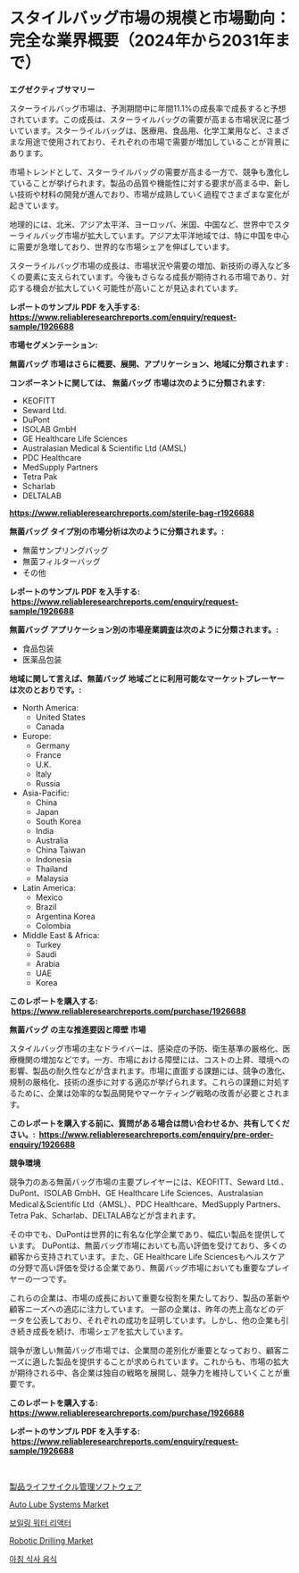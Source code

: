 <p><h1>スタイルバッグ市場の規模と市場動向：完全な業界概要（2024年から2031年まで）</h1></p><p><strong>エグゼクティブサマリー</strong></p>
<p><p>スターライルバッグ市場は、予測期間中に年間11.1%の成長率で成長すると予想されています。この成長は、スターライルバッグの需要が高まる市場状況に基づいています。スターライルバッグは、医療用、食品用、化学工業用など、さまざまな用途で使用されており、それぞれの市場で需要が増加していることが背景にあります。</p><p>市場トレンドとして、スターライルバッグの需要が高まる一方で、競争も激化していることが挙げられます。製品の品質や機能性に対する要求が高まる中、新しい技術や材料の開発が進んでおり、市場が成熟していく過程でさまざまな変化が起きています。</p><p>地理的には、北米、アジア太平洋、ヨーロッパ、米国、中国など、世界中でスターライルバッグ市場が拡大しています。アジア太平洋地域では、特に中国を中心に需要が急増しており、世界的な市場シェアを伸ばしています。</p><p>スターライルバッグ市場の成長は、市場状況や需要の増加、新技術の導入など多くの要素に支えられています。今後もさらなる成長が期待される市場であり、対応する機会が拡大していく可能性が高いことが見込まれています。</p></p>
<p><strong>レポートのサンプル PDF を入手する: <a href="https://www.reliableresearchreports.com/enquiry/request-sample/1926688">https://www.reliableresearchreports.com/enquiry/request-sample/1926688</a></strong></p>
<p><strong>市場セグメンテーション:</strong></p>
<p><strong> 無菌バッグ 市場はさらに概要、展開、アプリケーション、地域に分類されます :</strong></p>
<p><strong>コンポーネントに関しては、 無菌バッグ 市場は次のように分類されます: &nbsp;</strong></p>
<p><ul><li>KEOFITT</li><li>Seward Ltd.</li><li>DuPont</li><li>ISOLAB GmbH</li><li>GE Healthcare Life Sciences</li><li>Australasian Medical & Scientific Ltd (AMSL)</li><li>PDC Healthcare</li><li>MedSupply Partners</li><li>Tetra Pak</li><li>Scharlab</li><li>DELTALAB</li></ul></p>
<p><strong><a href="https://www.reliableresearchreports.com/sterile-bag-r1926688">https://www.reliableresearchreports.com/sterile-bag-r1926688</a></strong></p>
<p><strong> 無菌バッグ タイプ別の市場分析は次のように分類されます。:</strong></p>
<p><ul><li>無菌サンプリングバッグ</li><li>無菌フィルターバッグ</li><li>その他</li></ul></p>
<p><strong>レポートのサンプル PDF を入手する: &nbsp;<a href="https://www.reliableresearchreports.com/enquiry/request-sample/1926688">https://www.reliableresearchreports.com/enquiry/request-sample/1926688</a></strong></p>
<p><strong> 無菌バッグ アプリケーション別の市場産業調査は次のように分類されます。:</strong></p>
<p><ul><li>食品包装</li><li>医薬品包装</li></ul></p>
<p><strong>地域に関して言えば、無菌バッグ 地域ごとに利用可能なマーケットプレーヤーは次のとおりです。:</strong></p>
<p><ul>
    <li>
        North America:
        <ul>
            <li>United States</li>
            <li>Canada</li>
        </ul>
    </li>
    <li>
        Europe:
        <ul>
            <li>Germany</li>
            <li>France</li>
            <li>U.K.</li>
            <li>Italy</li>
            <li>Russia</li>
        </ul>
    </li>
    <li>
        Asia-Pacific:
        <ul>
            <li>China</li>
            <li>Japan</li>
            <li>South Korea</li>
            <li>India</li>
            <li>Australia</li>
            <li>China Taiwan</li>
            <li>Indonesia</li>
            <li>Thailand</li>
            <li>Malaysia</li>
        </ul>
    </li>
    <li>
        Latin America:
        <ul>
            <li>Mexico</li>
            <li>Brazil</li>
            <li>Argentina Korea</li>
            <li>Colombia</li>
        </ul>
    </li>
    <li>
        Middle East & Africa:
        <ul>
            <li>Turkey</li>
            <li>Saudi</li>
            <li>Arabia</li>
            <li>UAE</li>
            <li>Korea</li>
        </ul>
    </li>
    </ul></p>
<p><strong>このレポートを購入する: &nbsp;<a href="https://www.reliableresearchreports.com/purchase/1926688">https://www.reliableresearchreports.com/purchase/1926688</a></strong></p>
<p><strong>無菌バッグ の主な推進要因と障壁 市場</strong></p>
<p><p>スタイルバッグ市場の主なドライバーは、感染症の予防、衛生基準の厳格化、医療機関の増加などです。一方、市場における障壁には、コストの上昇、環境への影響、製品の耐久性などが含まれます。市場に直面する課題には、競争の激化、規制の厳格化、技術の進歩に対する適応が挙げられます。これらの課題に対処するために、企業は効率的な製品開発やマーケティング戦略の改善が必要とされます。</p></p>
<p><strong>このレポートを購入する前に、質問がある場合は問い合わせるか、共有してください。:&nbsp; <a href="https://www.reliableresearchreports.com/enquiry/pre-order-enquiry/1926688">https://www.reliableresearchreports.com/enquiry/pre-order-enquiry/1926688</a></strong></p>
<p><strong>競争環境</strong></p>
<p><p>競争力のある無菌バッグ市場の主要プレイヤーには、KEOFITT、Seward Ltd.、DuPont、ISOLAB GmbH、GE Healthcare Life Sciences、Australasian Medical＆Scientific Ltd（AMSL）、PDC Healthcare、MedSupply Partners、Tetra Pak、Scharlab、DELTALABなどが含まれます。</p><p>その中でも、DuPontは世界的に有名な化学企業であり、幅広い製品を提供しています。 DuPontは、無菌バッグ市場においても高い評価を受けており、多くの顧客から支持されています。また、GE Healthcare Life Sciencesもヘルスケアの分野で高い評価を受ける企業であり、無菌バッグ市場においても重要なプレイヤーの一つです。</p><p>これらの企業は、市場の成長において重要な役割を果たしており、製品の革新や顧客ニーズへの適応に注力しています。 一部の企業は、昨年の売上高などのデータを公表しており、それぞれの成功を証明しています。しかし、他の企業も引き続き成長を続け、市場シェアを拡大しています。</p><p>競争が激しい無菌バッグ市場では、企業間の差別化が重要となっており、顧客ニーズに適した製品を提供することが求められています。これからも、市場の拡大が期待される中、各企業は独自の戦略を展開し、競争力を維持していくことが重要です。</p></p>
<p><strong>このレポートを購入する: &nbsp; <a href="https://www.reliableresearchreports.com/purchase/1926688">https://www.reliableresearchreports.com/purchase/1926688</a></strong></p>
<p><strong>レポートのサンプル PDF を入手する: &nbsp;<a href="https://www.reliableresearchreports.com/enquiry/request-sample/1926688">https://www.reliableresearchreports.com/enquiry/request-sample/1926688</a></strong><strong></strong></p>
<p>&nbsp;</p>
<p><p><a href="https://medium.com/@sandrajerde2015/2024%E5%B9%B4%E3%81%8B%E3%82%892031%E5%B9%B4%E3%81%BE%E3%81%A7%E3%81%AE%E6%9C%9F%E9%96%93%E3%81%AB%E4%BA%88%E6%B8%AC%E3%81%95%E3%82%8C%E3%82%8B%E8%A3%BD%E5%93%81%E3%83%A9%E3%82%A4%E3%83%95%E3%82%B5%E3%82%A4%E3%82%AF%E3%83%AB%E7%AE%A1%E7%90%86%E3%82%BD%E3%83%95%E3%83%88%E3%82%A6%E3%82%A7%E3%82%A2%E5%B8%82%E5%A0%B4%E3%81%AE%E5%88%86%E6%9E%90%E3%81%A8%E8%A6%8F%E6%A8%A1-0534b71ea4f5">製品ライフサイクル管理ソフトウェア</a></p><p><a href="https://github.com/jj19131/Market-Research-Report-List-2/blob/main/auto-lube-systems-market.md">Auto Lube Systems Market</a></p><p><a href="https://medium.com/@rowanmaggio/%EB%81%93%EB%8A%94-%EB%AC%BC-%EC%9B%90%EC%9E%90%EB%A1%9C-%EC%8B%9C%EC%9E%A5-%EB%B6%84%EC%84%9D-cagr-%EC%8B%9C%EC%9E%A5-%EC%84%B8%EB%B6%84%ED%99%94-%EB%B0%8F-%EA%B8%80%EB%A1%9C%EB%B2%8C-%EC%82%B0%EC%97%85-%EA%B0%9C%EC%9A%94-43f62dffe63d">보일링 워터 리액터</a></p><p><a href="https://github.com/marloy8/Market-Research-Report-List-4/blob/main/robotic-drilling-market.md">Robotic Drilling Market</a></p><p><a href="https://medium.com/@reinaurphy35/%EC%95%84%EC%B9%A8-%EC%8B%9D%ED%92%88-%EC%8B%9C%EC%9E%A5-%EA%B2%BD%EC%9F%81-%EB%B6%84%EC%84%9D-%EC%8B%9C%EC%9E%A5-%EB%8F%99%ED%96%A5-%EB%B0%8F-2031%EB%85%84%EA%B9%8C%EC%A7%80%EC%9D%98-%EC%A0%84%EB%A7%9D-40cc284b1740">아침 식사 음식</a></p></p>